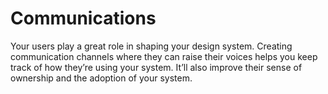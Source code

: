 # Communications

Your users play a great role in shaping your design system. Creating communication channels where they can raise their voices helps you keep track of how they’re using your system. It’ll also improve their sense of ownership and the adoption of your system.
